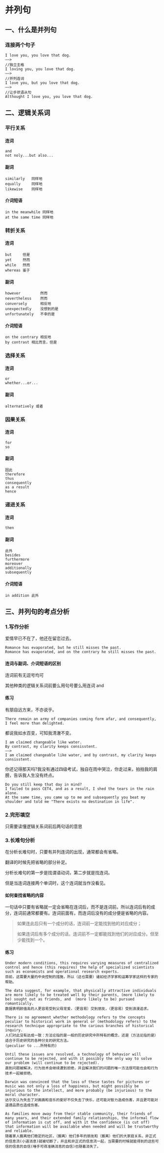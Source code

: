 # 并列句

## 一、什么是并列句

### 连接两个句子

```
I love you, you love that dog.
——>
//独立主格
I loving you, you love that dog.
——>
//并列连词
I love you, but you love that dog.
——>
//让步状语从句
Althought I love you, you love that dog.
```

## 二、逻辑关系词

### 平行关系

#### 连词

```
and
not noly...but also...
```

#### 副词

```
similarly 	同样地
equally 	同样地
likewise 	同样地
```

#### 介词短语

```
in the meanwhile 同样地
at the same time 同样地
```

### 转折关系

#### 连词

```
but 	但是
yet 	然而
while 	然而
whereas 鉴于
```

#### 副词

```
however 		然而
nevertheless 	然而
conversely 		相反地
unexpectedly 	没想到的是
unfortunately 	不幸的是
```

#### 介词短语

```
on the contrary 相反地
by contrast 相比而言，但是
```

### 选择关系

#### 连词

```
or
whether...or...
```

#### 副词

```
alternatively 或者
```

### 因果关系

#### 连词

```
for
so
```

#### 副词

```
因此
therefore
thus
consequently
as a result
hence
```

### 递进关系

#### 连词

```
then
```

#### 副词

```
此外
besides 
furthermore
moreover
additionally
subsequently
```

#### 介词短语

```
in addition 此外
```

## 三、并列句的考点分析

### 1.写作分析

爱情早已不在了，他还在留恋过去。

```
Romance has evaporated, but he still misses the past.
Romance has evaporated, and on the contrary he still misses the past.
```

#### 连词与副词、介词短语的区别

连词前有无逗号均可

其他种类的逻辑关系词前要么用句号要么用连词 and

#### 练习

有朋自远方来，不亦说乎。

```
There remain an army of companies coming form afar, and consequently, I feel more than delighted.
```

都说我如水百变，可知我清澈不变。

```
I am claimed changeable like water.
By contrast, my clarity keeps consisstent.
——>
I am claimed changeable like water, and by contrast, my clarity keeps consisstent.
```

你还记得那天吗?我没有通过四级考试，独自在雨中哭泣，你走过来，拍拍我的肩膀，告诉我人生没有终点。

```
Do you still keep that day in mind?
I failed to pass CET4, and as a result, I shed the tears in the rain alone.
At the same time, you came up to me and subsequently you beat my shoulder and told me "There exists no destination in life".
```

### 2.完形填空

只需要读懂逻辑关系词前后两句话的意思

### 3.长难句分析

在分析长难句时，只要有并列连词的出现，通常都会有省略。

翻译的时候先把省略的部分补足。

分析长难句的第一步是找谓语动词，第二步就是找连词。

但是当连词连接两个单词时，这个连词就当作没看见。

#### 如何查找省略的内容

一句话中只要有省略就一定会省略在连词后，而不是连词前。所以连词后有的成分，连词前通常都要有。连词前面有，而连词后没有的成分便是省略的内容。

> 如果连此后只有一个成分的话，连词前一定能找到他的对应成分；
>
> 如果连词后有多个成分的话，连词前不一定都能找到他们的对应成分。但至少能找到一个。

#### 练习

```
Under modern conditions, this requires varying measures of centralized control and hence (this requires) the help of specialized scientists such as economists and operational research experts.
目前，这需要大量的中央控制的措施，所以（这也需要）诸如经济学家和运筹学家这样的专家的帮助。

The data suggest, for example, that physically attractive individuals are more likely to be treated well by their parents, (more likely to be) sought out as friends, and  (more likely to be) pursued romantically.
数据表明颜值高的人更容易受到父母宠爱，（更容易）交到朋友，（更容易）受到浪漫追求。

There is no agreement whether methodology refers to the concepts peculiar to historical work in general or (methodology refers) to the research technique appropriate to the carious branches of historical inquiry.
人们对此没有达成一致：方法论指的是一般的历史研究中所特有的概念，还是（方法论指的是）适合于历史研究的各种分支的研究方法。
(peculiar to ...所特有的)

Until these issues are resolved, a technology of behavior will continue to be rejected, and with it possibly the only way to solve our problem (will continue to be rejected).
直到问题被解决，行为技术会继续遭到拒绝，并且解决我们的问题的唯一方法很可能也会和行为技术一起被拒绝。

Darwin was convinced that the loss of these tastes for pictures or music was not only a loss of happiness, but might possibly be injurious to the intellect, and more probably (be injurious) to the moral character.
达尔文认为失去了对画画和音乐的爱好不仅失去了快乐，还可能对智力造成伤害，并且更可能对道德品质也造成伤害。

As families move away from their stable community, their friends of many years, and their extended family relationships, the informal flow of information is cut off, and with it the confidence (is cut off) that information will be available when needed and will be trustworthy and reliable.
随着家人搬离他们稳定的社区，（搬离）他们多年的朋友和（搬离）他们的大家庭关系，非正式的信息流(小道消息)就被切断了，并且和非正式的信息流一起，当需要的时候就能得到的这些可信的信息的自信(唾手可得准确消息的自信)也随着消失了。
```

